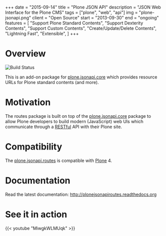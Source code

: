 +++
date = "2015-09-14"
title = "Plone JSON API"
description = "JSON Web Interface for the Plone CMS"
tags = ["plone", "web", "api"]
img = "plone-jsonapi.png"
client = "Open Source"
start = "2013-09-30"
end = "ongoing"
features = [
  "Support Plone Standard Contents",
  "Support Dexterity Contents",
  "Support Custom Contents",
  "Create/Update/Delete Contents",
  "Lightning Fast",
  "Extensible",
]
+++


# Overview

![Build Status](https://api.travis-ci.org/collective/plone.jsonapi.routes.png?branch=master)

This is an add-on package for [plone.jsonapi.core] which provides resource URLs
for Plone standard contents (and more).


# Motivation

The routes package is built on top of the [plone.jsonapi.core] package to allow
Plone developers to build modern (JavaScript) web UIs which communicate through
a [RESTful] API with their Plone site.


# Compatibility

The [plone.jsonapi.routes] is compatible with [Plone] 4.


# Documentation

Read the latest documentation: <http://plonejsonapiroutes.readthedocs.org>


# See it in action

{{< youtube "MiwgkWLMUqk" >}}


[plone.jsonapi.core]: https://github.com/collective/plone.jsonapi.core
[RESTful]: http://en.wikipedia.org/wiki/Representational_state_transfer
[plone.jsonapi.routes]: https://github.com/collective/plone.jsonapi.routes
[Plone]: http://plone.org

